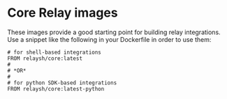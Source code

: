 # Core Relay images

These images provide a good starting point for building relay integrations. Use a snippet like the following in your Dockerfile in order to use them:

```
# for shell-based integrations
FROM relaysh/core:latest
#
# *OR*
#
# for python SDK-based integrations
FROM relaysh/core:latest-python
```
